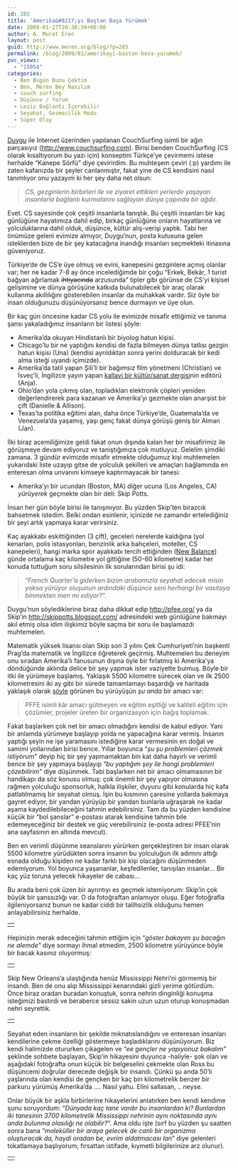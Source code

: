 ```yaml
---
id: 285
title: 'Amerika&#8217;yı Baştan Başa Yürümek'
date: 2009-01-27T20:38:39+00:00
author: A. Murat Eren
layout: post
guid: http://www.meren.org/blog/?p=285
permalink: /blog/2009/01/amerikayi-bastan-basa-yurumek/
pvc_views:
  - "15054"
categories:
  - Ben Bugün Bunu Çektim
  - Ben, Meren Bey Nasılım
  - couch surfing
  - Düşünce / Yorum
  - Leziz Bağlantı İçerebilir
  - Seyahat, Gezmecilik Modu
  - Süper Olay
---
```

[Duygu](http://www.biyolokum.com/) ile Internet üzerinden yapılanan CouchSurfing isimli bir ağın parçasıyız (<http://www.couchsurfing.com>). Birisi benden CouchSurfing (CS olarak kısaltıyorum bu yazı için) konseptini Türkçe&#8217;ye çevirmemi istese herhalde &#8220;Kanepe Sörfü&#8221; diye çevirirdim. Bu muhteşem çeviri (:p) yardımı ile zaten kafanızda bir şeyler canlanmıştır, fakat yine de CS kendisini nasıl tanımlıyor onu yazayım ki her şey daha net olsun:

> _CS, gezginlerin birbirleri ile ve ziyaret ettikleri yerlerde yaşayan insanlarla bağlantı kurmalarını sağlayan dünya çapında bir ağdır._

Evet. CS sayesinde çok çeşitli insanlarla tanıştık. Bu çeşitli insanları bir kaç günlüğüne hayatımıza dahil edip, birkaç günlüğüne onların hayatlarına ve yolculuklarına dahil olduk, düşünce, kültür alış-verişi yaptık. Tabi her önümüze geleni evimize almıyor, Duygu&#8217;nun, posta kutusuna gelen isteklerden bize de bir şey katacağına inandığı insanları seçmekteki itinasına güveniyoruz.

Türkiye&#8217;de de CS&#8217;e üye olmuş ve evini, kanepesini gezginlere açmış olanlar var; her ne kadar 7-8 ay önce incelediğimde bir çoğu &#8220;Erkek, Bekâr, 1 turist bağyan ağırlamak <span style="text-decoration: line-through;">ihtiyacında</span> arzusunda&#8221; tipler gibi görünse de CS&#8217;yi kişisel gelişimine ve dünya görüşüne katkıda bulunabilecek bir araç olarak kullanma akıllılığını gösterebilen insanlar da muhakkak vardır. Siz öyle bir insan olduğunuzu düşünüyorsanız bence durmayın ve üye olun.

Bir kaç gün öncesine kadar CS yolu ile evimizde misafir ettiğimiz ve tanıma şansı yakaladığımız insanların bir listesi şöyle:

  * Amerika&#8217;da okuyan Hindistanlı bir biyolog hatun kişisi.
  * Chicago&#8217;lu bir ne yaptığını kendisi de fazla bilmeyen dünya tatlısı gezgin hatun kişisi (Una) (kendisi ayrıldıktan sonra yerini dolduracak bir kedi alma isteği uyandı içimizde).
  * Amerika&#8217;da tatil yapan Şili&#8217;li bir bağımsız film yönetmeni (Christian) ve İsveç&#8217;li, İngilizce yayın yapan [kallavi bir kültür/sanat dergisi](http://www.acnepaper.com/)nin editörü (Anja).
  * Ohio&#8217;dan yola çıkmış olan, topladıkları elektronik çöpleri yeniden değerlendirerek para kazanan ve Amerika&#8217;yı gezmekte olan anarşist bir çift (Danielle & Allison).
  * Texas&#8217;ta politika eğitimi alan, daha önce Türkiye&#8217;de, Guatemala&#8217;da ve Venezuela&#8217;da yaşamış, yaşı genç fakat dünya görüşü geniş bir Alman (Jan).

İlki biraz acemiliğimize geldi fakat onun dışında kalan her bir misafirimiz ile görüşmeye devam ediyoruz ve tanıştığımıza çok mutluyuz. Gelelim şimdiki zamana. 3 gündür evimizde misafir etmekte olduğumuz kişi muhtemelen yukarıdaki liste uzayıp gitse de yolculuk şekilleri ve amaçları bağlamında en enteresan olma unvanını kimseye kaptırmayacak bir tanesi:

  * Amerika&#8217;yı bir ucundan (Boston, MA) diğer ucuna (Los Angeles, CA) _yürüyerek_ geçmekte olan bir deli: Skip Potts.

İnsan her gün böyle birisi ile tanışmıyor. Bu yüzden Skip&#8217;ten birazcık bahsetmek istedim. Belki ondan esinlenir, içinizde ne zamandır ertelediğiniz bir şeyi artık yapmaya karar verirsiniz.

Kaç ayakkabı eskittiğinden (3 çift), geceleri nerelerde kaldığına (yol kenarları, polis istasyonları, benzinlik arka bahçeleri, moteller, CS kanepeleri), hangi marka spor ayakkabı tercih ettiğinden ([New Balance](http://www.newbalance.com/)) günde ortalama kaç kilometre yol gittiğine (50-60 kilometre) kadar her konuda tuttuğum soru silsilesinin ilk sorularından birisi şu idi:

> &#8220;_French Quarter&#8217;a giderken bizim arabamızla seyahat edecek misin yoksa yürüyor oluşunun ardındaki düşünce seni herhangi bir vasıtaya binmekten men mi ediyor?_&#8220;.

Duygu&#8217;nun söylediklerine biraz daha dikkat edip <http://pfee.org/> ya da Skip&#8217;in <http://skippotts.blogspot.com/> adresindeki web günlüğüne bakmayı akıl etmiş olsa idim ilişkimiz böyle saçma bir soru ile başlamazdı muhtemelen.

Matematik yüksek lisansı olan Skip son 3 yılını Çek Cumhuriyeti&#8217;nin başkenti Prag&#8217;da matematik ve İngilizce öğreterek geçirmiş. Muhtemelen bu deneyim onu sıradan Amerika&#8217;lı fanusunun dışına öyle bir fırlatmış ki Amerika&#8217;ya döndüğünde aklında delice bir şey yapmak ister vaziyette bulmuş. Böyle bir itki ile yürümeye başlamış. Yaklaşık 5500 kilometre sürecek olan ve ilk 2500 kilometresini iki ay gibi bir sürede tamamlamayı başardığı ve haritada yaklaşık olarak [şöyle](http://tinyurl.com/carrhr) görünen bu yürüyüşün _şu anda_ bir amacı var:

> PFFE isimli kâr amacı gütmeyen ve eğitim eşitliği ve kaliteli eğitim için çözümler, projeler üreten bir organizasyon için bağış toplamak.

Fakat başlarken çok net bir amacı olmadığını kendisi de kabul ediyor. Yani bir anlamda yürümeye başlayıp yolda ne yapacağına karar vermiş. İnsanın yaptığı şeyin ne işe yaramasını istediğine karar vermesinin en doğal ve samimi yollarından birisi bence. Yıllar boyunca &#8220;_şu şu problemleri çözmek istiyorum_&#8221; deyip hiç bir şey yapmamaktan bin kat daha hayırlı ve verimli bence bir şey yapmaya başlayıp &#8220;_bu yaptığım şey ile hangi problemleri çözebilirim_&#8221; diye düşünmek. Tabi başlarken net bir amacı olmamasının bir handikapı da söz konusu olmuş: çok önemli bir şey yapıyor olmasına rağmen yolculuğu sponsorluk, halkla ilişkiler, duyuru gibi konularda hiç kafa patlatılmamış bir seyahat olmuş. İşin bu kısmının çaresine yollarda bakmaya gayret ediyor, bir yandan yürüyüp bir yandan bunlarla uğraşarak ne kadar aşama kaydedilebileceğini tahmin edebilirsiniz. Tam da bu yüzden kendisine küçük bir &#8220;bol şanslar&#8221; e-postası atarak kendisine tahmin bile edemeyeceğiniz bir destek ve güç verebilirsiniz (e-posta adresi PFEE&#8217;nin ana sayfasının en altında mevcut).

Ben en verimli düşünme seanslarını yürürken gerçekleştiren bir insan olarak 5500 kilometre yürüdükten sonra insanın bu yolculuğun ilk adımını attığı esnada olduğu kişiden ne kadar farklı bir kişi olacağını düşünmeden edemiyorum. Yol boyunca yaşananlar, keşfedilenler, tanışılan insanlar&#8230; Bir kaç yüz toruna yetecek hikayeler de cabası&#8230;

Bu arada beni çok üzen bir ayrıntıyı es geçmek istemiyorum: Skip&#8217;in çok büyük bir şanssızlığı var. O da fotoğraftan anlamıyor oluşu. Eğer fotoğrafla ilgileniyorsanız bunun ne kadar ciddi bir talihsizlik olduğunu hemen anlayabilirsiniz herhalde.

<table border="0" width="100%">
  <tr>
    <td align="center">
      <img src="{{ site.baseurl }}/images/amerikayi-bastan-basa-yurumek-skip_01_c.jpg" alt="" />
    </td>
  </tr>
</table>

Hepinizin merak edeceğini tahmin ettiğim için &#8220;_göster bakayım şu bacağın ne alemde_&#8221; diye sormayı ihmal etmedim, 2500 kilometre yürüyünce böyle bir bacak kasınız oluyormuş:

<table border="0" width="100%">
  <tr>
    <td align="center">
      <img src="{{ site.baseurl }}/images/amerikayi-bastan-basa-yurumek-skip_02_c.jpg" alt="" />
    </td>
  </tr>
</table>

Skip New Orleans&#8217;a ulaştığında henüz Mississippi Nehri&#8217;ni görmemiş bir insandı. Ben de onu alıp Mississippi kenarındaki gizli yerime götürdüm. Önce biraz oradan buradan konuştuk, sonra nehrin dinginliği konuşma isteğimizi bastırdı ve beraberce sessiz sakin uzun uzun oturup konuşmadan nehri seyrettik.

<table border="0" width="100%">
  <tr>
    <td align="center">
      <img src="{{ site.baseurl }}/images/amerikayi-bastan-basa-yurumek-skip_03_c.jpg" alt="" />
    </td>
  </tr>
</table>

Seyahat eden insanların bir şekilde mıknatıslandığını ve enteresan insanları kendilerine çekme özelliği göstermeye başladıklarını düşünüyorum. Biz kendi halimizde otururken çıkagelen ve &#8220;_ee gençler ne yapıyonuz bakalım_&#8221; şeklinde sohbete başlayan, Skip&#8217;in hikayesini duyunca -haliyle- şok olan ve aşağıdaki fotoğrafta onun küçük bir belgeselini çekmekte olan Ross bu düşüncemi doğrular derecede değişik bir insandı. Çünkü şu anda 50&#8217;li yaşlarında olan kendisi de gençken bir kaç bin kilometrelik benzer bir parkuru yürümüş Amerika&#8217;da &#8230;. Nasıl yahu. Elini sallasan, .. neyse.

Onlar büyük bir aşkla birbirlerine hikayelerini anlatırken ben kendi kendime şunu soruyordum: &#8220;_Dünyada kaç tane vardır bu insanlardan ki? Bunlardan iki tanesinin 3700 kilometrelik Mississippi nehrinin aynı noktasında aynı anda bulunma olasılığı ne olabilir?_&#8220;. Ama oldu işte (sırf bu yüzden şu saatten sonra bana &#8220;_moleküller bir araya gelecek de canlı bir organizma oluşturacak da, haydi oradan be, evrim aldatmacası lan_&#8221; diye gelenleri tokatlamaya başlıyorum; fırsattan istifade, kıymetli bilgilerinize arz olunur).

<table border="0" width="100%">
  <tr>
    <td align="center">
      <img src="{{ site.baseurl }}/images/amerikayi-bastan-basa-yurumek-skip_04_c.jpg" alt="" />
    </td>
  </tr>
</table>

